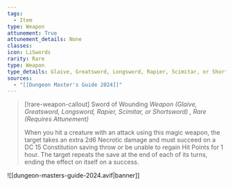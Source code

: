 ```yaml
---
tags:
  - Item
type: Weapon
attunement: True
attunement_details: None
classes:
icon: LiSwords
rarity: Rare
type: Weapon
type_details: Glaive, Greatsword, Longsword, Rapier, Scimitar, or Shortsword
sources: 
  - "[[Dungeon Master's Guide 2024]]"
---
```

>[!rare-weapon-callout] Sword of Wounding
>_Weapon (Glaive, Greatsword, Longsword, Rapier, Scimitar, or Shortsword) , Rare (Requires Attunement)_
>
>When you hit a creature with an attack using this magic weapon, the target takes an extra 2d6 Necrotic damage and must succeed on a DC 15 Constitution saving throw or be unable to regain Hit Points for 1 hour. The target repeats the save at the end of each of its turns, ending the effect on itself on a success.
>


![[dungeon-masters-guide-2024.avif|banner]]